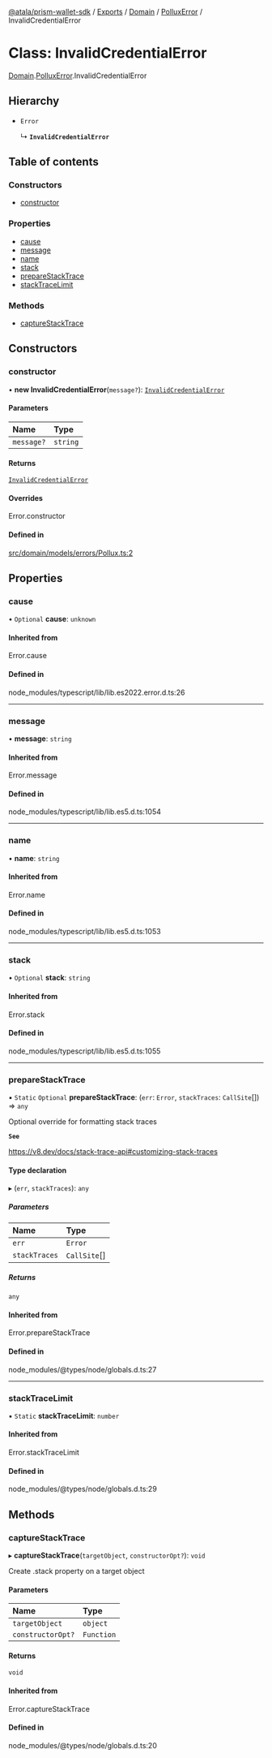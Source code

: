 [@atala/prism-wallet-sdk](../README.md) / [Exports](../modules.md) / [Domain](../modules/Domain.md) / [PolluxError](../modules/Domain.PolluxError.md) / InvalidCredentialError

# Class: InvalidCredentialError

[Domain](../modules/Domain.md).[PolluxError](../modules/Domain.PolluxError.md).InvalidCredentialError

## Hierarchy

- `Error`

  ↳ **`InvalidCredentialError`**

## Table of contents

### Constructors

- [constructor](Domain.PolluxError.InvalidCredentialError.md#constructor)

### Properties

- [cause](Domain.PolluxError.InvalidCredentialError.md#cause)
- [message](Domain.PolluxError.InvalidCredentialError.md#message)
- [name](Domain.PolluxError.InvalidCredentialError.md#name)
- [stack](Domain.PolluxError.InvalidCredentialError.md#stack)
- [prepareStackTrace](Domain.PolluxError.InvalidCredentialError.md#preparestacktrace)
- [stackTraceLimit](Domain.PolluxError.InvalidCredentialError.md#stacktracelimit)

### Methods

- [captureStackTrace](Domain.PolluxError.InvalidCredentialError.md#capturestacktrace)

## Constructors

### constructor

• **new InvalidCredentialError**(`message?`): [`InvalidCredentialError`](Domain.PolluxError.InvalidCredentialError.md)

#### Parameters

| Name | Type |
| :------ | :------ |
| `message?` | `string` |

#### Returns

[`InvalidCredentialError`](Domain.PolluxError.InvalidCredentialError.md)

#### Overrides

Error.constructor

#### Defined in

[src/domain/models/errors/Pollux.ts:2](https://github.com/hyperledger/identus-edge-agent-sdk-ts/blob/3c504bead94c87cd52de807c230d8a674846dce5/src/domain/models/errors/Pollux.ts#L2)

## Properties

### cause

• `Optional` **cause**: `unknown`

#### Inherited from

Error.cause

#### Defined in

node_modules/typescript/lib/lib.es2022.error.d.ts:26

___

### message

• **message**: `string`

#### Inherited from

Error.message

#### Defined in

node_modules/typescript/lib/lib.es5.d.ts:1054

___

### name

• **name**: `string`

#### Inherited from

Error.name

#### Defined in

node_modules/typescript/lib/lib.es5.d.ts:1053

___

### stack

• `Optional` **stack**: `string`

#### Inherited from

Error.stack

#### Defined in

node_modules/typescript/lib/lib.es5.d.ts:1055

___

### prepareStackTrace

▪ `Static` `Optional` **prepareStackTrace**: (`err`: `Error`, `stackTraces`: `CallSite`[]) => `any`

Optional override for formatting stack traces

**`See`**

https://v8.dev/docs/stack-trace-api#customizing-stack-traces

#### Type declaration

▸ (`err`, `stackTraces`): `any`

##### Parameters

| Name | Type |
| :------ | :------ |
| `err` | `Error` |
| `stackTraces` | `CallSite`[] |

##### Returns

`any`

#### Inherited from

Error.prepareStackTrace

#### Defined in

node_modules/@types/node/globals.d.ts:27

___

### stackTraceLimit

▪ `Static` **stackTraceLimit**: `number`

#### Inherited from

Error.stackTraceLimit

#### Defined in

node_modules/@types/node/globals.d.ts:29

## Methods

### captureStackTrace

▸ **captureStackTrace**(`targetObject`, `constructorOpt?`): `void`

Create .stack property on a target object

#### Parameters

| Name | Type |
| :------ | :------ |
| `targetObject` | `object` |
| `constructorOpt?` | `Function` |

#### Returns

`void`

#### Inherited from

Error.captureStackTrace

#### Defined in

node_modules/@types/node/globals.d.ts:20
